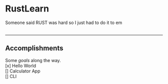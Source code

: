 # RustLearn
Someone said RUST was hard so I just had to do it to em <br>
<br>
<hr>

## Accomplishments <br>

Some _goals_ along the way. <br>
[x] Hello World <br>
[] Calculator App <br>
[] CLI

